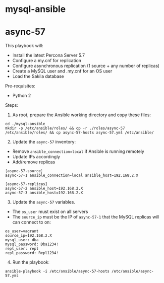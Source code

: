 # mysql-ansible

# async-57
This playbook will:
- Install the latest Percona Server 5.7
- Configure a my.cnf for replication
- Configure asynchronous replication (1 source + any number of replicas)
- Create a MySQL user and .my.cnf for an OS user
- Load the Sakila database

Pre-requisites:
- Python 2

Steps:
1. As root, prepare the Ansible working directory and copy these files:
```
cd ./mysql-ansible
mkdir -p /etc/ansible/roles/ && cp -r ./roles/async-57 /etc/ansible/roles/ && cp async-57-hosts async-57.yml /etc/ansible/
```
2. Update the `async-57` inventory:
- Remove `ansible_connection=local` if Ansible is running remotely
- Update IPs accordingly
- Add/remove replicas
```
[async-57-source]
async-57-1 ansible_connection=local ansible_host=192.168.2.X

[async-57-replicas]
async-57-2 ansible_host=192.168.2.X
async-57-3 ansible_host=192.168.2.X
```
3. Update the `async-57` variables.
- The `os_user` must exist on all servers
- The `source_ip` must be the IP of `async-57-1` that the MySQL replicas will can connect to on:
```
os_user=vagrant
source_ip=192.168.2.X
mysql_user: dba
mysql_password: Dba1234!
repl_user: repl
repl_password: Repl1234!
```
4. Run the playbook:
```
ansible-playbook -i /etc/ansible/async-57-hosts /etc/ansible/async-57.yml
```
